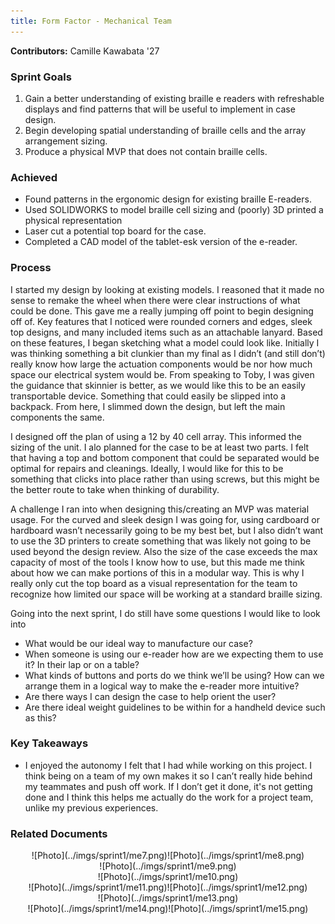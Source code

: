 ```yaml
---
title: Form Factor - Mechanical Team
---
```


**Contributors:** Camille Kawabata '27

### Sprint Goals
1. Gain a better understanding of existing braille e readers with refreshable displays and find patterns that will be useful to implement in case design.
2. Begin developing spatial understanding of braille cells and the array arrangement sizing.
3. Produce a physical MVP that does not contain braille cells.

### Achieved
- Found patterns in the ergonomic design for existing braille E-readers.
- Used SOLIDWORKS to model braille cell sizing and (poorly) 3D printed a physical representation
- Laser cut a potential top board for the case.
- Completed a CAD model of the tablet-esk version of the e-reader.

### Process
I started my design by looking at existing models. I reasoned that it made no sense to remake the wheel when there were clear instructions of what could be done. This gave me a really jumping off point to begin designing off of. Key features that I noticed were rounded corners and edges, sleek top designs, and many included items such as an attachable lanyard. Based on these features, I began sketching what a model could look like. Initially I was thinking something a bit clunkier than my final as I didn’t (and still don’t) really know how large the actuation components would be nor how much space our electrical system would be. From speaking to Toby, I was given the guidance that skinnier is better, as we would like this to be an easily transportable device. Something that could easily be slipped into a backpack. From here, I slimmed down the design, but left the main components the same. 

I designed off the plan of using a 12 by 40 cell array. This informed the sizing of the unit. I alo planned for the case to be at least two parts. I felt that having a top and bottom component that could be separated would be optimal for repairs and cleanings. Ideally, I would like for this to be something that clicks into place rather than using screws, but this might be the better route to take when thinking of durability.

A challenge I ran into when designing this/creating an MVP was material usage. For the curved and sleek design I was going for, using cardboard or hardboard wasn’t necessarily going to be my best bet, but I also didn’t want to use the 3D printers to create something that was likely not going to be used beyond the design review. Also the size of the case exceeds the max capacity of most of the tools I know how to use, but this made me think about how we can make portions of this in a modular way. This is why I really only cut the top board as a visual representation for the team to recognize how limited our space will be working at a standard braille sizing.

Going into the next sprint, I do still have some questions I would like to look into

- What would be our ideal way to manufacture our case?
- When someone is using our e-reader how are we expecting them to use it? In their lap or on a table?
- What kinds of buttons and ports do we think we’ll be using? How can we arrange them in a logical way to make the e-reader more intuitive?
- Are there ways I can design the case to help orient the user?
- Are there ideal weight guidelines to be within for a handheld device such as this?

### Key Takeaways
- I enjoyed the autonomy I felt that I had while working on this project. I think being on a team of my own makes it so I can’t really hide behind my teammates and push off work. If I don’t get it done, it's not getting done and I think this helps me actually do the work for a project team, unlike my previous experiences.

### Related Documents

<center>![Photo](../imgs/sprint1/me7.png)![Photo](../imgs/sprint1/me8.png)</center>

<center>![Photo](../imgs/sprint1/me9.png)</center>

<center>![Photo](../imgs/sprint1/me10.png)</center>

<center>![Photo](../imgs/sprint1/me11.png)![Photo](../imgs/sprint1/me12.png)</center>

<center>![Photo](../imgs/sprint1/me13.png)</center>

<center>![Photo](../imgs/sprint1/me14.png)![Photo](../imgs/sprint1/me15.png)</center>